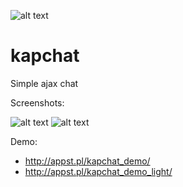 ![alt text](http://appst.pl/gallery/kapchat.png "KAP CHAT LOGO")
# kapchat
Simple ajax chat

Screenshots:

![alt text](http://appst.pl/gallery/kapchat_preview_dark.png "KAP PREVIEW DARK")
![alt text](http://appst.pl/gallery/kapchat_preview_light.png "KAP PREVIEW LIGHT")

Demo:
- http://appst.pl/kapchat_demo/
- http://appst.pl/kapchat_demo_light/
